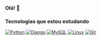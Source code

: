 ### Olá!  👋

<!-- ![Jerberth Rocha's GitHub stats](https://github-readme-stats.vercel.app/api?username=JerberthRocha&show_icons=true&theme=dark)
[![Top Langs](https://github-readme-stats.vercel.app/api/top-langs/?username=JerberthRocha&layout=compact)](https://github.com/JerberthRocha/github-readme-stats)
[![Top Langs](https://github-readme-stats.vercel.app/api/top-langs/?username=JerberthRocha&langs_count=8)](https://github.com/JerberthRocha/github-readme-stats) -->

### Tecnologias que estou estudando

[![Python](https://img.shields.io/badge/Python-14354C?style=for-the-badge&logo=python&logoColor=white)](https://github.com/JerberthRocha)
[![Django](https://img.shields.io/badge/Django-092E20?style=for-the-badge&logo=django&logoColor=white)](https://github.com/JerberthRocha)
[![MySQL](https://img.shields.io/badge/MySQL-005C84?style=for-the-badge&logo=mysql&logoColor=white)](https://github.com/JerberthRocha)
[![Linux](https://img.shields.io/badge/Linux-FCC624?style=for-the-badge&logo=linux&logoColor=black)](https://github.com/JerberthRocha)
[![Git](https://img.shields.io/badge/GIT-E44C30?style=for-the-badge&logo=git&logoColor=white)](https://github.com/JerberthRocha)

<!-- 
### Artigos
- [Estudo Framework Scrapy](https://scrapy.org/)</br>
- [Ciência da Computação](https://scrapy.org/)</br>
- [Estudo Framework Scrapy](https://scrapy.org/)</br> -->
